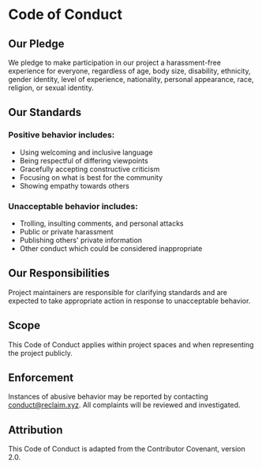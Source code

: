 # Code of Conduct

## Our Pledge

We pledge to make participation in our project a harassment-free experience for everyone, regardless of age, body size, disability, ethnicity, gender identity, level of experience, nationality, personal appearance, race, religion, or sexual identity.

## Our Standards

### Positive behavior includes:

- Using welcoming and inclusive language
- Being respectful of differing viewpoints
- Gracefully accepting constructive criticism
- Focusing on what is best for the community
- Showing empathy towards others

### Unacceptable behavior includes:

- Trolling, insulting comments, and personal attacks
- Public or private harassment
- Publishing others' private information
- Other conduct which could be considered inappropriate

## Our Responsibilities

Project maintainers are responsible for clarifying standards and are expected to take appropriate action in response to unacceptable behavior.

## Scope

This Code of Conduct applies within project spaces and when representing the project publicly.

## Enforcement

Instances of abusive behavior may be reported by contacting conduct@reclaim.xyz. All complaints will be reviewed and investigated.

## Attribution

This Code of Conduct is adapted from the Contributor Covenant, version 2.0.



